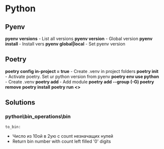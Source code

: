 # Python

## Pyenv
**pyenv versions** - List all versions
**pyenv version** - Global version
**pyenv install <vers>** - Install vers
**pyenv global|local** - Set pyenv version 

## Poetry
**poetry config in-project = true** - Create .venv in project folders
**poetry init** - Activate poetry. Set ur python version from pyenv
**poetry env use python** - Create .venv
**poetry add <name> <vers>** - Add module
**poetry add --group (-G) <dev> <name>**
**poetry remove**
**poetry install**
**poetry run <>**

## Solutions
### python\bin_operations\bin
`to_bin:` 
+ Число из 10ой в 2ую с count незначащих нулей
+ Return bin number with count left filled '0' digits
